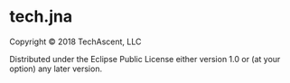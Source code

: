 # tech.jna

Copyright © 2018 TechAscent, LLC

Distributed under the Eclipse Public License either version 1.0 or (at
your option) any later version.
